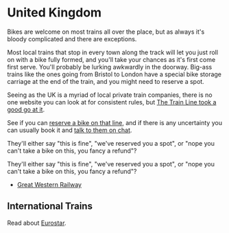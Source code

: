 # United Kingdom

Bikes are welcome on most trains all over the place, but as always it's bloody complicated and there are exceptions. 

Most local trains that stop in every town along the track will let you just roll on with a bike fully formed, and you'll take your chances as it's first come first serve. You'll probably be lurking awkwardly in the doorway. Big-ass trains like the ones going from Bristol to London have a special bike storage carriage at the end of the train, and you might need to reserve a spot.

Seeing as the UK is a myriad of local private train companies, there is no one website you can look at for consistent rules, but [The Train Line took a good go at it](https://www.thetrainline.com/trains/great-britain/bikes-on-trains).

See if you can [reserve a bike on that line](https://www.thetrainline.com/en/help/question/4119/how-do-i-reserve-a-space-for-my-bike), and if there is any uncertainty you can usually book it and [talk to them on chat](https://www.thetrainline.com/en/help/contact/chat). 


They'll either say "this is fine", "we've reserved you a spot", or "nope you can't take a bike on this, you fancy a refund"?


They'll either say "this is fine", "we've reserved you a spot", or "nope you can't take a bike on this, you fancy a refund"? 

- [Great Western Railway](https://www.gwr.com/plan-journey/journey-information/on-board/cycles)

## International Trains

Read about [Eurostar](/eurostar).
